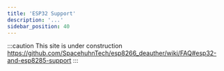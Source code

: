 ```yaml
---
title: 'ESP32 Support'
description: '...'
sidebar_position: 40
---
```


:::caution
This site is under construction
https://github.com/SpacehuhnTech/esp8266_deauther/wiki/FAQ#esp32-and-esp8285-support
:::